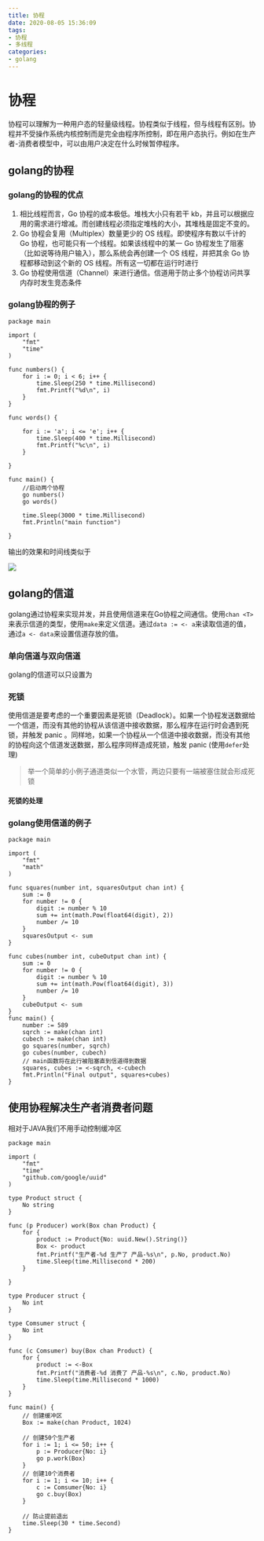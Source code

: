 ```yaml
---
title: 协程
date: 2020-08-05 15:36:09
tags:
- 协程
- 多线程
categories:
- golang
---
```


# 协程

协程可以理解为一种用户态的轻量级线程。协程类似于线程，但与线程有区别。协程并不受操作系统内核控制而是完全由程序所控制，即在用户态执行。例如在生产者-消费者模型中，可以由用户决定在什么时候暂停程序。

## golang的协程

### golang的协程的优点

1. 相比线程而言，Go 协程的成本极低。堆栈大小只有若干 kb，并且可以根据应用的需求进行增减。而创建线程必须指定堆栈的大小，其堆栈是固定不变的。
2. Go 协程会复用（Multiplex）数量更少的 OS 线程。即使程序有数以千计的 Go 协程，也可能只有一个线程。如果该线程中的某一 Go 协程发生了阻塞（比如说等待用户输入），那么系统会再创建一个 OS 线程，并把其余 Go 协程都移动到这个新的 OS 线程。所有这一切都在运行时进行
3. Go 协程使用信道（Channel）来进行通信。信道用于防止多个协程访问共享内存时发生竞态条件

<!-- more -->

### golang协程的例子

```golang
package main

import (
	"fmt"
	"time"
)

func numbers() {
	for i := 0; i < 6; i++ {
		time.Sleep(250 * time.Millisecond)
		fmt.Printf("%d\n", i)
	}
}

func words() {

	for i := 'a'; i <= 'e'; i++ {
		time.Sleep(400 * time.Millisecond)
		fmt.Printf("%c\n", i)
	}
	
}

func main() {
    //启动两个协程
	go numbers()
	go words()

	time.Sleep(3000 * time.Millisecond)
	fmt.Println("main function")

}
```

输出的效果和时间线类似于

![](./协程/Goroutines-explained.png)

## golang的信道

golang通过协程来实现并发，并且使用信道来在Go协程之间通信。使用`chan <T>`来表示信道的类型，使用`make`来定义信道。通过`data := <- a`来读取信道的值，通过`a <- data`来设置信道存放的值。

### 单向信道与双向信道

golang的信道可以只设置为

### 死锁
使用信道是要考虑的一个重要因素是死锁（Deadlock）。如果一个协程发送数据给一个信道，而没有其他的协程从该信道中接收数据，那么程序在运行时会遇到死锁，并触发 panic 。同样地，如果一个协程从一个信道中接收数据，而没有其他的协程向这个信道发送数据，那么程序同样造成死锁，触发 panic (使用`defer`处理)

>举一个简单的小例子通道类似一个水管，两边只要有一端被塞住就会形成死锁

#### 死锁的处理


### golang使用信道的例子

```golang
package main

import (
	"fmt"
	"math"
)

func squares(number int, squaresOutput chan int) {
	sum := 0
	for number != 0 {
		digit := number % 10
		sum += int(math.Pow(float64(digit), 2))
		number /= 10
	}
	squaresOutput <- sum
}

func cubes(number int, cubeOutput chan int) {
	sum := 0
	for number != 0 {
		digit := number % 10
		sum += int(math.Pow(float64(digit), 3))
		number /= 10
	}
	cubeOutput <- sum
}
func main() {
	number := 589
	sqrch := make(chan int)
	cubech := make(chan int)
	go squares(number, sqrch)
	go cubes(number, cubech)
	// main函数将在此行被阻塞直到信道得到数据
	squares, cubes := <-sqrch, <-cubech
	fmt.Println("Final output", squares+cubes)
}
```



## 使用协程解决生产者消费者问题

相对于JAVA我们不用手动控制缓冲区

```golang
package main

import (
	"fmt"
	"time"
	"github.com/google/uuid"
)

type Product struct {
	No string
}

func (p Producer) work(Box chan Product) {
	for {
		product := Product{No: uuid.New().String()}
		Box <- product
		fmt.Printf("生产者-%d 生产了 产品-%s\n", p.No, product.No)
		time.Sleep(time.Millisecond * 200)
	}

}

type Producer struct {
	No int
}

type Comsumer struct {
	No int
}

func (c Comsumer) buy(Box chan Product) {
	for {
		product := <-Box
		fmt.Printf("消费者-%d 消费了 产品-%s\n", c.No, product.No)
		time.Sleep(time.Millisecond * 1000)
	}
}

func main() {
	// 创建缓冲区
	Box := make(chan Product, 1024)

	// 创建50个生产者
	for i := 1; i <= 50; i++ {
		p := Producer{No: i}
		go p.work(Box)
	}
	// 创建10个消费者
	for i := 1; i <= 10; i++ {
		c := Comsumer{No: i}
		go c.buy(Box)
	}

	// 防止提前退出
	time.Sleep(30 * time.Second)
}

```
